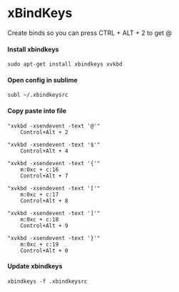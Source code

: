 # xBindKeys
Create binds so you can press CTRL + ALT + 2 to get @
  
#### Install xbindkeys
```
sudo apt-get install xbindkeys xvkbd
```
  
#### Open config in sublime
```
subl ~/.xbindkeysrc
```
  
#### Copy paste into file
```
"xvkbd -xsendevent -text '@'"
    Control+Alt + 2

"xvkbd -xsendevent -text '$'"
    Control+Alt + 4

"xvkbd -xsendevent -text '{'"
    m:0xc + c:16
    Control+Alt + 7

"xvkbd -xsendevent -text '['"
    m:0xc + c:17
    Control+Alt + 8

"xvkbd -xsendevent -text ']'"
    m:0xc + c:18
    Control+Alt + 9

"xvkbd -xsendevent -text '}'"
    m:0xc + c:19
    Control+Alt + 0
```

#### Update xbindkeys
```
xbindkeys -f .xbindkeysrc 
```
